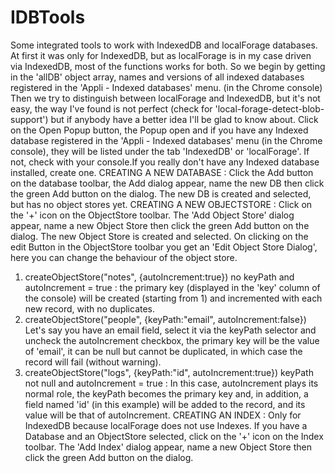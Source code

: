 # IDBTools
 Some integrated tools to work with IndexedDB and localForage databases.
 At first it was only for IndexedDB, but as localForage is in my case driven via IndexedDB, most of the functions works for both.
 So we begin by getting in the 'allDB' object array, names and versions of all indexed databases registered in the 'Appli - Indexed databases' menu. (in the Chrome console)
 Then we try to distinguish between localForage and IndexedDB, but it's not easy, the way I've found is not perfect (check for 'local-forage-detect-blob-support')
 but if anybody have a better idea I'll be glad to know about.
 Click on the Open Popup button, the Popup open and if you have any Indexed database registered in the 'Appli - Indexed databases' menu (in the Chrome console),
 they will be listed under the tab 'IndexedDB' or 'localForage'.
 If not, check with your console.If you really don't have any Indexed database installed, create one.
 CREATING A NEW DATABASE :
 Click the Add button on the database toolbar, the Add dialog appear, name the new DB then click the green Add button on the dialog.
 The new DB is created and selected, but has no object stores yet. 
 CREATING A NEW OBJECTSTORE :
 Click on the '+' icon on the ObjectStore toolbar.
 The 'Add Object Store' dialog appear, name a new Object Store then click the green Add button on the dialog.
 The new Object Store is created and selected.
 On clicking on the edit Button in the ObjectStore toolbar you get an 'Edit Object Store Dialog', here you can change the behaviour of the object store.
 1. createObjectStore("notes", {autoIncrement:true})
	no keyPath and autoIncrement = true :
	the primary key (displayed in the 'key' column of the console) will be created (starting from 1) and incremented with each new record, with no duplicates.
 2.	createObjectStore("people", {keyPath:"email", autoIncrement:false})
	Let's say you have an email field, select it via the keyPath selector and uncheck the autoIncrement checkbox, the primary key will be the value of 'email',
	it can be null but cannot be duplicated, in which case the record will fail (without warning).
 3. createObjectStore("logs", {keyPath:"id", autoIncrement:true})
	keyPath not null and autoIncrement = true :
	In this case, autoIncrement plays its normal role, the keyPath becomes the primary key and, in addition, a field named 'id' (in this example) will be added to the record,
	and its value will be that of autoIncrement.
 CREATING AN INDEX :
 Only for IndexedDB because localForage does not use Indexes.
 If you have a Database and an ObjectStore selected, click on the '+' icon on the Index toolbar.
 The 'Add Index' dialog appear, name a new Object Store then click the green Add button on the dialog.